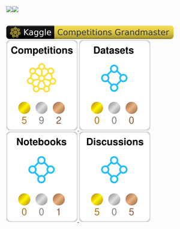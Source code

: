 <!--
# GitHub Readme Stats を利用してGitHubプロフィールをカッコよくする
# https://qiita.com/zizi4n5/items/f8076cb25bbf64a9bc1c
# GitHub Readme Stats: https://github.com/anuraghazra/github-readme-stats/blob/master/docs/readme_ja.md
 -->

<!-- # aタグ使ってカード横に並べる -->
<!-- # 統計情報を動的生成 + アイコンの表示 + カウントにprivateリポジトリを含める + リポジトリのOwnerを表示 -->
<a href="https://github.com/anuraghazra/github-readme-stats">
  <img align="left" src="https://github-readme-stats-git-masterrstaa-rickstaa.vercel.app/api?username=riron1206&show_icons=truecount_private=true&show_owner=true" />
</a>
<!-- # Top Languages Card -->
<a href="https://github.com/anuraghazra/github-readme-stats">
  <img align="left" src="https://github-readme-stats-git-masterrstaa-rickstaa.vercel.app/api/top-langs/?username=riron1206" />
</a>

<br>
<br>
<br>
<!--
# kaggleのバッジを表示。こっちはメンテされず表示できないためやめる
<p align="center">
  <img src="https://road-to-kaggle-grandmaster.vercel.app/api/badges/anonamename/competition/light" />
  <img src="https://road-to-kaggle-grandmaster.vercel.app/api/badges/anonamename/dataset/light" />
  <img src="https://road-to-kaggle-grandmaster.vercel.app/api/badges/anonamename/notebook/light" />
  <img src="https://road-to-kaggle-grandmaster.vercel.app/api/badges/anonamename/discussion/light" />
</p>
-->
<!-- # kaggleのバッジを表示。最初動かすときだけgithub actionの手動更新が必要だった。以後はpushしたら自動で走ってそう？ -->
<!-- https://github.com/riron1206/riron1206/actions/workflows/kaggle-badges.yml で github action のログ確認できる -->
<!-- 元コードは https://github.com/spider-man-tm/kaggle-badges/blob/main/docs/README.ja-jp.md  -->
<div>
  <a href="https://www.kaggle.com/spidermandance">
    <img src="./kaggle-badges/CompetitionsRank/plastic-black.svg" alt="KaggleCompetitionRank" />
  </a>
</div>

<div>
  <a href="https://www.kaggle.com/spidermandance">
    <img src="./kaggle-plates/Competitions/white.svg" alt="KaggleCompetitionRank" />
  </a>
  <a href="https://www.kaggle.com/spidermandance">
    <img src="./kaggle-plates/Datasets/white.svg" alt="KaggleDatasetsRank" />
  </a>
  <a href="https://www.kaggle.com/spidermandance">
    <img src="./kaggle-plates/Notebooks/white.svg" alt="KaggleNotebooksRank" />
  </a>
  <a href="https://www.kaggle.com/spidermandance">
    <img src="./kaggle-plates/Discussions/white.svg" alt="KaggleDiscussionsRank" />
  </a>
</div>
